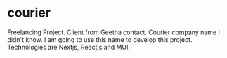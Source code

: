 # courier
Freelancing Project. Client from Geetha contact. Courier company name I didn't know. I am going to use this name to develop this project. Technologies are Nextjs, Reactjs and MUI.
